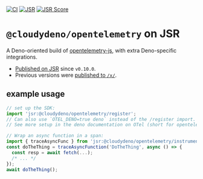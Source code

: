 [![CI](https://github.com/cloudydeno/opentelemetry/actions/workflows/deno-ci.yml/badge.svg)](https://github.com/cloudydeno/opentelemetry/actions/workflows/deno-ci.yml)
[![JSR](https://jsr.io/badges/@cloudydeno/opentelemetry)](https://jsr.io/@cloudydeno/opentelemetry)
[![JSR Score](https://jsr.io/badges/@cloudydeno/opentelemetry/score)](https://jsr.io/@cloudydeno/opentelemetry)


# `@cloudydeno/opentelemetry` on JSR

A Deno-oriented build of [opentelemetry-js](https://github.com/open-telemetry/opentelemetry-js),
with extra Deno-specific integrations.

* [Published on JSR](https://jsr.io/@cloudydeno/opentelemetry) since `v0.10.0`.
* Previous versions were [published to `/x/`](https://deno.land/x/observability).

## example usage

```ts
// set up the SDK:
import 'jsr:@cloudydeno/opentelemetry/register';
// Can also use `OTEL_DENO=true deno` instead of the /register import.
// See more setup in the deno documentation on OTel (short for opentelemetry)

// Wrap an async function in a span:
import { traceAsyncFunc } from 'jsr:@cloudydeno/opentelemetry/instrumentation/async.ts';
const doTheThing = traceAsyncFunction('DoTheThing', async () => {
  const resp = await fetch(...);
  /* ... */
});
await doTheThing();
```
